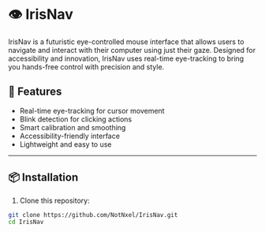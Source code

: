 # 👁️ IrisNav

IrisNav is a futuristic eye-controlled mouse interface that allows users to navigate and interact with their computer using just their gaze. Designed for accessibility and innovation, IrisNav uses real-time eye-tracking to bring you hands-free control with precision and style.

## 🚀 Features

-  Real-time eye-tracking for cursor movement  
-  Blink detection for clicking actions  
-  Smart calibration and smoothing  
-  Accessibility-friendly interface  
-  Lightweight and easy to use  

---

## 📦 Installation

1. Clone this repository:
```bash
git clone https://github.com/NotNxel/IrisNav.git
cd IrisNav

